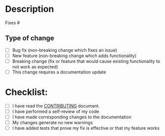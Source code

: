<!--- Provide a general summary of your changes in the Title above -->

# Description

<!--
Please include a summary of the changes and the related issue. Please also include relevant motivation and context. List any dependencies that are required for this change.
-->

Fixes #

## Type of change

- [ ] Bug fix (non-breaking change which fixes an issue)
- [ ] New feature (non-breaking change which adds functionality)
- [ ] Breaking change (fix or feature that would cause existing functionality to not work as expected)
- [ ] This change requires a documentation update

# Checklist:

- [ ] I have read the [CONTRIBUTING](https://github.com/thazelart/golang-cli-template/blob/main/.github/CONTRIBUTING.md) document.
- [ ] I have performed a self-review of my code
- [ ] I have made corresponding changes to the documentation
- [ ] My changes generate no new warnings
- [ ] I have added tests that prove my fix is effective or that my feature works
